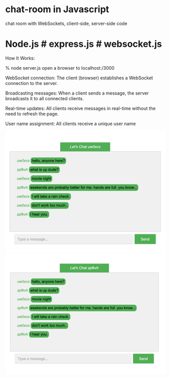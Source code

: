 # chat-room in Javascript
chat room with WebSockets,
client-side, server-side code

# Node.js  # express.js  # websocket.js
How It Works:

% node server.js
open a browser to localhost:/3000

WebSocket connection: The client (browser) establishes a WebSocket connection to the server.

Broadcasting messages: When a client sends a message, the server broadcasts it to all connected clients.

Real-time updates: All clients receive messages in real-time without the need to refresh the page.

User name assignment: All clients receive a unique user name


![project](https://github.com/christina-elisha/chat-room/blob/main/ScreenShot%201.png)
![project](https://github.com/christina-elisha/chat-room/blob/main/ScreenShot%202.png)
